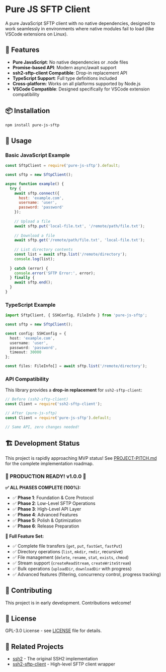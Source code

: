 # Pure JS SFTP Client

A pure JavaScript SFTP client with no native dependencies, designed to work seamlessly in environments where native modules fail to load (like VSCode extensions on Linux).

## 🚀 Features

- **Pure JavaScript**: No native dependencies or .node files
- **Promise-based API**: Modern async/await support
- **ssh2-sftp-client Compatible**: Drop-in replacement API
- **TypeScript Support**: Full type definitions included
- **Cross-platform**: Works on all platforms supported by Node.js
- **VSCode Compatible**: Designed specifically for VSCode extension compatibility

## 📦 Installation

```bash
npm install pure-js-sftp
```

## 🔧 Usage

### Basic JavaScript Example
```javascript
const SftpClient = require('pure-js-sftp').default;

const sftp = new SftpClient();

async function example() {
  try {
    await sftp.connect({
      host: 'example.com',
      username: 'user',
      password: 'password'
    });
    
    // Upload a file
    await sftp.put('local-file.txt', '/remote/path/file.txt');
    
    // Download a file
    await sftp.get('/remote/path/file.txt', 'local-file.txt');
    
    // List directory contents
    const list = await sftp.list('/remote/directory');
    console.log(list);
    
  } catch (error) {
    console.error('SFTP Error:', error);
  } finally {
    await sftp.end();
  }
}
```

### TypeScript Example
```typescript
import SftpClient, { SSHConfig, FileInfo } from 'pure-js-sftp';

const sftp = new SftpClient();

const config: SSHConfig = {
  host: 'example.com',
  username: 'user',
  password: 'password',
  timeout: 30000
};

const files: FileInfo[] = await sftp.list('/remote/directory');
```

### API Compatibility

This library provides a **drop-in replacement** for `ssh2-sftp-client`:

```javascript
// Before (ssh2-sftp-client)
const Client = require('ssh2-sftp-client');

// After (pure-js-sftp) 
const Client = require('pure-js-sftp').default;

// Same API, zero changes needed!
```

## 🏗️ Development Status

This project is rapidly approaching MVP status! See [PROJECT-PITCH.md](./PROJECT-PITCH.md) for the complete implementation roadmap.

### 🎉 PRODUCTION READY! v1.0.0 🚀

**✅ ALL PHASES COMPLETE (100%):**
- ✅ **Phase 1**: Foundation & Core Protocol  
- ✅ **Phase 2**: Low-Level SFTP Operations
- ✅ **Phase 3**: High-Level API Layer
- ✅ **Phase 4**: Advanced Features
- ✅ **Phase 5**: Polish & Optimization
- ✅ **Phase 6**: Release Preparation

**🚀 Full Feature Set:**
- ✅ Complete file transfers (`get`, `put`, `fastGet`, `fastPut`)
- ✅ Directory operations (`list`, `mkdir`, `rmdir`, recursive)
- ✅ File management (`delete`, `rename`, `stat`, `exists`, `chmod`)
- ✅ Stream support (`createReadStream`, `createWriteStream`)
- ✅ Bulk operations (`uploadDir`, `downloadDir` with progress)
- ✅ Advanced features (filtering, concurrency control, progress tracking)

## 🤝 Contributing

This project is in early development. Contributions welcome!

## 📄 License

GPL-3.0 License - see [LICENSE](LICENSE) file for details.

## 🔗 Related Projects

- [ssh2](https://github.com/mscdex/ssh2) - The original SSH2 implementation
- [ssh2-sftp-client](https://github.com/theophilusx/ssh2-sftp-client) - High-level SFTP client wrapper